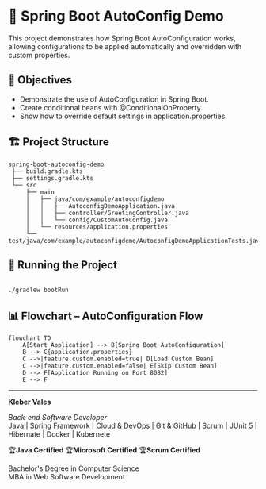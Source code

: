 # 📌 Spring Boot AutoConfig Demo

This project demonstrates how Spring Boot AutoConfiguration works, allowing configurations to be applied automatically and overridden with custom properties.

## 🎯 Objectives

- Demonstrate the use of AutoConfiguration in Spring Boot.
- Create conditional beans with @ConditionalOnProperty.
- Show how to override default settings in application.properties.

## 🏗️ Project Structure

```plaintext
spring-boot-autoconfig-demo
 ├── build.gradle.kts
 ├── settings.gradle.kts
 └── src
     ├── main
     │   ├── java/com/example/autoconfigdemo
     │   │   ├── AutoconfigDemoApplication.java
     │   │   ├── controller/GreetingController.java
     │   │   └── config/CustomAutoConfig.java
     │   └── resources/application.properties
     └── test/java/com/example/autoconfigdemo/AutoconfigDemoApplicationTests.java

```

## 🚀 Running the Project

```bash

./gradlew bootRun

```

## 📊 Flowchart – AutoConfiguration Flow

```mermaid
flowchart TD
    A[Start Application] --> B[Spring Boot AutoConfiguration]
    B --> C{application.properties}
    C -->|feature.custom.enabled=true| D[Load Custom Bean]
    C -->|feature.custom.enabled=false| E[Skip Custom Bean]
    D --> F[Application Running on Port 8082]
    E --> F
```

---

**Kleber Vales**  

*Back-end Software Developer*  
Java | Spring Framework | Cloud & DevOps | Git & GitHub | Scrum | JUnit 5 | Hibernate | Docker | Kubernete

🏆**Java Certified**  🏆**Microsoft Certified**  🏆**Scrum Certified**

Bachelor's Degree in Computer Science  
MBA in Web Software Development
 







